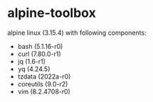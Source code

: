 # alpine-toolbox

alpine linux (3.15.4) with following components:

- bash (5.1.16-r0)
- curl (7.80.0-r1)
- jq (1.6-r1)
- yq (4.24.5)
- tzdata (2022a-r0)
- coreutils (9.0-r2)
- vim (8.2.4708-r0)
